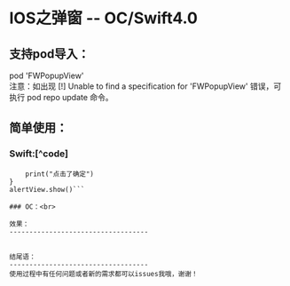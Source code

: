 IOS之弹窗 -- OC/Swift4.0  
===================================  

支持pod导入：
-----------------------------------
pod 'FWPopupView'<br>
注意：如出现 [!] Unable to find a specification for 'FWPopupView' 错误，可执行 pod repo update 命令。

简单使用：  
-----------------------------------  
### Swift:[^code]

```let alertView = FWAlertView.alert(title: "标题", detail: "描述描述描述描述") { (index) in
    print("点击了确定")
}
alertView.show()```
            
### OC：<br>

效果：
-----------------------------------


结尾语：
-----------------------------------
使用过程中有任何问题或者新的需求都可以issues我哦，谢谢！
